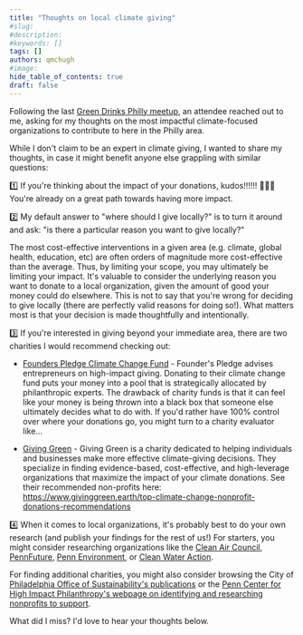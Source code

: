 ```yaml
---
title: "Thoughts on local climate giving"
#slug:
#description:
#keywords: []
tags: []
authors: qmchugh
#image:
hide_table_of_contents: true
draft: false
---
```


Following the last [Green Drinks Philly meetup](https://www.greendrinks.org/PA/Philadelphia), an attendee reached out to me, asking for my thoughts on the most impactful climate-focused organizations to contribute to here in the Philly area.

While I don't claim to be an expert in climate giving, I wanted to share my thoughts, in case it might benefit anyone else grappling with similar questions:

1️⃣ If you're thinking about the impact of your donations, kudos!!!!!! 👏👏👏 You're already on a great path towards having more impact.

2️⃣ My default answer to "where should I give locally?" is to turn it around and ask: "is there a particular reason you want to give locally?" 

The most cost-effective interventions in a given area (e.g. climate, global health, education, etc) are often orders of magnitude more cost-effective than the average. Thus, by limiting your scope, you may ultimately be limiting your impact. It's valuable to consider the underlying reason you want to donate to a local organization, given the amount of good your money could do elsewhere. This is not to say that you're wrong for deciding to give locally (there are perfectly valid reasons for doing so!). What matters most is that your decision is made thoughtfully and intentionally.

3️⃣ If you're interested in giving beyond your immediate area, there are two charities I would recommend checking out:

- [Founders Pledge Climate Change Fund](https://www.founderspledge.com/funds/climate-change-fund) - Founder's Pledge advises entrepreneurs on high-impact giving. Donating to their climate change fund puts your money into a pool that is strategically allocated by philanthropic experts. The drawback of charity funds is that it can feel like your money is being thrown into a black box that someone else ultimately decides what to do with. If you'd rather have 100% control over where your donations go, you might turn to a charity evaluator like…

- [Giving Green](https://www.givinggreen.earth/) - Giving Green is a charity dedicated to helping individuals and businesses make more effective climate-giving decisions. They specialize in finding evidence-based, cost-effective, and high-leverage organizations that maximize the impact of your climate donations. See their recommended non-profits here: https://www.givinggreen.earth/top-climate-change-nonprofit-donations-recommendations

4️⃣ When it comes to local organizations, it's probably best to do your own research (and publish your findings for the rest of us!) For starters, you might consider researching organizations like the [Clean Air Council](https://cleanair.org/), [PennFuture](https://www.pennfuture.org/), [Penn Environment](https://environmentamerica.org/pennsylvania/), or [Clean Water Action](https://cleanwater.org/). 

For finding additional charities, you might also consider browsing the City of [Philadelphia Office of Sustainability's publications](https://www.phila.gov/departments/office-of-sustainability/publications/) or the [Penn Center for High Impact Philanthropy's webpage on identifying and researching nonprofits to support](https://www.impact.upenn.edu/resources-for-identifying-and-researching-nonprofits-to-support/).

What did I miss? I'd love to hear your thoughts below.